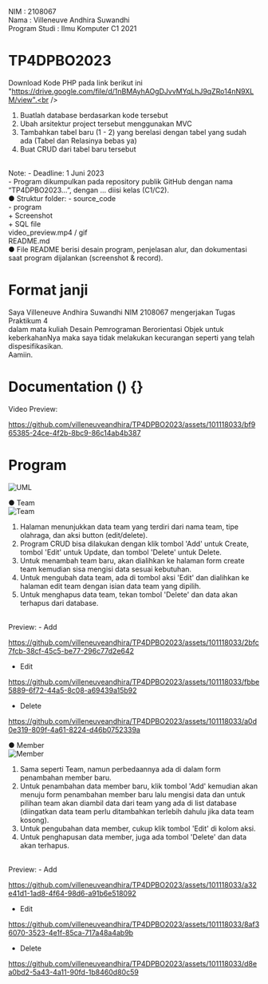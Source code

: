 NIM               : 2108067<br />
Nama              : Villeneuve Andhira Suwandhi<br />
Program Studi     : Ilmu Komputer C1 2021<br />

# TP4DPBO2023
Download Kode PHP pada link berikut ini "https://drive.google.com/file/d/1nBMAyhAOgDJvvMYqLhJ9qZRo14nN9XLM/view".<br />
1. Buatlah database berdasarkan kode tersebut
2. Ubah arsitektur project tersebut menggunakan MVC
3. Tambahkan tabel baru (1 - 2) yang berelasi dengan tabel yang sudah ada
(Tabel dan Relasinya bebas ya)
4. Buat CRUD dari tabel baru tersebut
<br />
Note:
- Deadline: 1 Juni 2023<br />
- Program dikumpulkan pada repository publik GitHub dengan nama
“TP4DPBO2023…”, dengan … diisi kelas (C1/C2).<br />
● Struktur folder:
- source_code<br />
- program<br />
+ Screenshot<br />
+ SQL file<br />
video_preview.mp4 / gif<br />
README.md<br />
● File README berisi desain program, penjelasan alur, dan dokumentasi saat
program dijalankan (screenshot & record).<br />

# Format janji
Saya Villeneuve Andhira Suwandhi NIM 2108067 mengerjakan Tugas Praktikum 4<br />
dalam mata kuliah Desain Pemrograman Berorientasi Objek untuk keberkahanNya maka saya tidak melakukan kecurangan seperti yang telah dispesifikasikan.<br />
Aamiin.<br />

# Documentation () {}
Video Preview:

https://github.com/villeneuveandhira/TP4DPBO2023/assets/101118033/bf965385-24ce-4f2b-8bc9-86c14ab4b387


# Program
![UML](https://github.com/villeneuveandhira/TP4DPBO2023/assets/101118033/c259b27e-7baf-4642-bfa0-e44877360c51)

● Team<br />
![Team](https://github.com/villeneuveandhira/TP4DPBO2023/assets/101118033/1b8eb5dd-46c0-4279-864a-0d1d0128e2e5)
1. Halaman menunjukkan data team yang terdiri dari nama team, tipe olahraga, dan aksi button (edit/delete).
2. Program CRUD bisa dilakukan dengan klik tombol 'Add' untuk Create, tombol 'Edit' untuk Update, dan tombol 'Delete' untuk Delete.
3. Untuk menambah team baru, akan dialihkan ke halaman form create team kemudian sisa mengisi data sesuai kebutuhan.
4. Untuk mengubah data team, ada di tombol aksi 'Edit' dan dialihkan ke halaman edit team dengan isian data team yang dipilih.
5. Untuk menghapus data team, tekan tombol 'Delete' dan data akan terhapus dari database.

<br />
Preview:
- Add<br />


https://github.com/villeneuveandhira/TP4DPBO2023/assets/101118033/2bfc7fcb-38cf-45c5-be77-296c77d2e642


- Edit<br />


https://github.com/villeneuveandhira/TP4DPBO2023/assets/101118033/fbbe5889-6f72-44a5-8c08-a69439a15b92


- Delete<br />


https://github.com/villeneuveandhira/TP4DPBO2023/assets/101118033/a0d0e319-809f-4a61-8224-d46b0752339a



● Member<br />
![Member](https://github.com/villeneuveandhira/TP4DPBO2023/assets/101118033/4646f7a4-dd6e-47da-a7b4-988debef05e1)
1. Sama seperti Team, namun perbedaannya ada di dalam form penambahan member baru.
2. Untuk penambahan data member baru, klik tombol 'Add' kemudian akan menuju form penambahan member baru lalu mengisi data dan untuk pilihan team akan diambil data dari team yang ada di list database (diingatkan data team perlu ditambahkan terlebih dahulu jika data team kosong).
3. Untuk pengubahan data member, cukup klik tombol 'Edit' di kolom aksi.
4. Untuk penghapusan data member, juga ada tombol 'Delete' dan data akan terhapus.

<br />
Preview:
- Add<br />


https://github.com/villeneuveandhira/TP4DPBO2023/assets/101118033/a32e41d1-1ad8-4f64-98d6-a91b6e518092


- Edit<br />


https://github.com/villeneuveandhira/TP4DPBO2023/assets/101118033/8af36070-3523-4e1f-85ca-717a48a4ab9b


- Delete<br />


https://github.com/villeneuveandhira/TP4DPBO2023/assets/101118033/d8ea0bd2-5a43-4a11-90fd-1b8460d80c59


